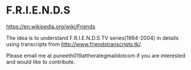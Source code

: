 # F.R.I.E.N.D.S
https://en.wikipedia.org/wiki/Friends

The idea is to understand F.R.I.E.N.D.S TV series(1994-2004) in details using transcripts from http://www.friendstranscripts.tk/.

Please email me at puneeth019attherategmaildotcom if you are interested and would like to contribute.
